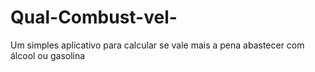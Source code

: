 # Qual-Combust-vel-
Um simples aplicativo para calcular se vale mais a pena abastecer com álcool ou gasolina
